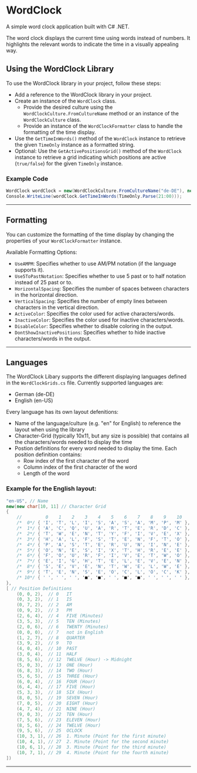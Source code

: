 ﻿# WordClock

A simple word clock application built with C# .NET.

The word clock displays the current time using words instead of numbers. It highlights the relevant words to indicate the time in a visually appealing way.

## Using the WordClock Library

To use the WordClock library in your project, follow these steps:
- Add a reference to the WordClock library in your project.
- Create an instance of the `WordClock` class.
    - Provide the desired culture using the `WordClockCulture.FromCultureName` method or an instance of the `WordClockCulture` class.
    - Provide an instance of the `WordClockFormatter` class to handle the formatting of the time display.
- Use the `GetTimeInWords()` method of the `WordClock` instance to retrieve the given `TimeOnly` instance as a formatted string.
- Optional: Use the `GetActivePositionsGrid()` method of the `WordClock` instance to retrieve a grid indicating which positions are active (`true/false`) for the given `TimeOnly` instance.

### Example Code
```csharp
WordClock wordClock = new(WordClockCulture.FromCultureName("de-DE"), new WordClockFormatter());
Console.WriteLine(wordClock.GetTimeInWords(TimeOnly.Parse(21:00)));
````

---

## Formatting

You can customize the formatting of the time display by changing the properties of your `WordClockFormatter` instance.

Available Formatting Options:
- `UseAMPM`: Specifies whether to use AM/PM notation (if the language supports it).
- `Use5ToPastNotation`: Specifies whether to use 5 past or to half notation instead of 25 past or to.
- `HorizontalSpacing`: Specifies the number of spaces between characters in the horizontal direction.
- `VerticalSpacing`: Specifies the number of empty lines between characters in the vertical direction.
- `ActiveColor`: Specifies the color used for active characters/words.
- `InactiveColor`: Specifies the color used for inactive characters/words.
- `DisableColor`: Specifies whether to disable coloring in the output.
- `DontShowInactivePositions`: Specifies whether to hide inactive characters/words in the output.

---

## Languages

The WordClock Libary supports the different displaying languages defined in the `WordClockGrids.cs` file. Currently supported languages are:
- German (de-DE)
- English (en-US)

Every language has its own layout defenitions:
- Name of the language/culture (e.g. "en" for English) to reference the layout when using the library
- Character-Grid (typically 10x11, but any size is possible) that contains all the characters/words needed to display the time
- Postion definitions for every word needed to display the time. Each position definition contains:
  - Row index of the first character of the word
  - Column index of the first character of the word
  - Length of the word

### Example for the English layout:
```csharp
"en-US", // Name
new(new char[10, 11] // Character Grid
{
    //         0    1    2    3    4    5    6    7    8    9    10
    /*  0*/ { 'I', 'T', 'L', 'I', 'S', 'A', 'S', 'A', 'M', 'P', 'M' },
    /*  1*/ { 'A', 'C', 'Q', 'U', 'A', 'R', 'T', 'E', 'R', 'D', 'C' },
    /*  2*/ { 'T', 'W', 'E', 'N', 'T', 'Y', 'F', 'I', 'V', 'E', 'X' },
    /*  3*/ { 'H', 'A', 'L', 'F', 'S', 'T', 'E', 'N', 'F', 'T', 'O' },
    /*  4*/ { 'P', 'A', 'S', 'T', 'E', 'R', 'U', 'N', 'I', 'N', 'E' },
    /*  5*/ { 'O', 'N', 'E', 'S', 'I', 'X', 'T', 'H', 'R', 'E', 'E' },
    /*  6*/ { 'F', 'O', 'U', 'R', 'F', 'I', 'V', 'E', 'T', 'W', 'O' },
    /*  7*/ { 'E', 'I', 'G', 'H', 'T', 'E', 'L', 'E', 'V', 'E', 'N' },
    /*  8*/ { 'S', 'E', 'V', 'E', 'N', 'T', 'W', 'E', 'L', 'W', 'E' },
    /*  9*/ { 'T', 'E', 'N', 'S', 'E', 'O', 'C', 'L', 'O', 'C', 'K' },
    /* 10*/ { ' ', ' ', ' ', '■', '■', ' ', '■', '■', ' ', ' ', ' ' },
},
[ // Position Definitions
    (0, 0, 2),  // 0   IT
    (0, 3, 2),  // 1   IS
    (0, 7, 2),  // 2   AM
    (0, 9, 2),  // 3   PM
    (2, 6, 4),  // 4   FIVE (Minutes)
    (3, 5, 3),  // 5   TEN (Minutes)
    (2, 0, 6),  // 6   TWENTY (Minutes)
    (0, 0, 0),  // 7   not in English
    (1, 2, 7),  // 8   QUARTER
    (3, 9, 2),  // 9   TO
    (4, 0, 4),  // 10  PAST
    (3, 0, 4),  // 11  HALF
    (8, 5, 6),  // 12  TWELVE (Hour) -> Midnight
    (5, 0, 3),  // 13  ONE (Hour)
    (6, 8, 3),  // 14  TWO (Hour)
    (5, 6, 5),  // 15  THREE (Hour)
    (6, 0, 4),  // 16  FOUR (Hour)
    (6, 4, 4),  // 17  FIVE (Hour)
    (5, 3, 3),  // 18  SIX (Hour)
    (8, 0, 5),  // 19  SEVEN (Hour)
    (7, 0, 5),  // 20  EIGHT (Hour)
    (4, 7, 4),  // 21  NINE (Hour)
    (9, 0, 3),  // 22  TEN (Hour)
    (7, 5, 6),  // 23  ELEVEN (Hour)
    (8, 5, 6),  // 24  TWELVE (Hour)
    (9, 5, 6),  // 25  OCLOCK
    (10, 3, 1), // 26  1. Minute (Point for the first minute)
    (10, 4, 1), // 27  2. Minute (Point for the second minute)
    (10, 6, 1), // 28  3. Minute (Point for the third minute)
    (10, 7, 1), // 29  4. Minute (Point for the fourth minute)
])        
```

---
